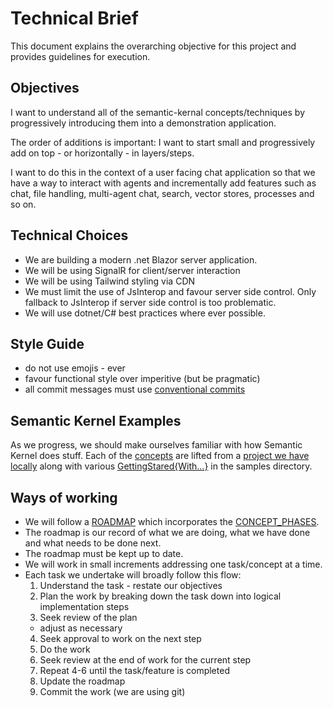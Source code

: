 # Technical Brief
This document explains the overarching objective for this project and provides guidelines for execution.

## Objectives
I want to understand all of the semantic-kernal concepts/techniques by progressively introducing them into a demonstration application.

The order of additions is important: I want to start small and progressively add on top - or horizontally - in layers/steps.

I want to do this in the context of a user facing chat application so that we have a way to interact with agents and incrementally add features such as chat, file handling, multi-agent chat, search, vector stores, processes and so on.

## Technical Choices
- We are building a modern .net Blazor server application.
- We will be using SignalR for client/server interaction
- We will be using Tailwind styling via CDN
- We must limit the use of JsInterop and favour server side control. Only fallback to JsInterop if server side control is too problematic.
- We will use dotnet/C# best practices where ever possible.

## Style Guide
- do not use emojis - ever
- favour functional style over imperitive (but be pragmatic)
- all commit messages must use [conventional commits](https://www.conventionalcommits.org/en/v1.0.0/#specification)

## Semantic Kernel Examples
As we progress, we should make ourselves familiar with how Semantic Kernel does stuff. Each of the [concepts](./CONCEPT_PHASES.md) are lifted from a [project we have locally](../../semantic-kernel/dotnet/samples/Concepts/) along with various [GettingStared{With...}](../../semantic-kernel/dotnet/samples/) in the samples directory.


## Ways of working
- We will follow a [ROADMAP](./ROADMAP.md) which incorporates the [CONCEPT_PHASES](./CONCEPT_PHASES.md).
- The roadmap is our record of what we are doing, what we have done and what needs to be done next.
- The roadmap must be kept up to date.
- We will work in small increments addressing one task/concept at a time.
- Each task we undertake will broadly follow this flow:
  1. Understand the task - restate our objectives
  2. Plan the work by breaking down the task down into logical implementation steps
  3. Seek review of the plan
  - adjust as necessary
  4. Seek approval to work on the next step
  5. Do the work
  6. Seek review at the end of work for the current step
  7. Repeat 4-6 until the task/feature is completed
  8. Update the roadmap
  9. Commit the work (we are using git)
